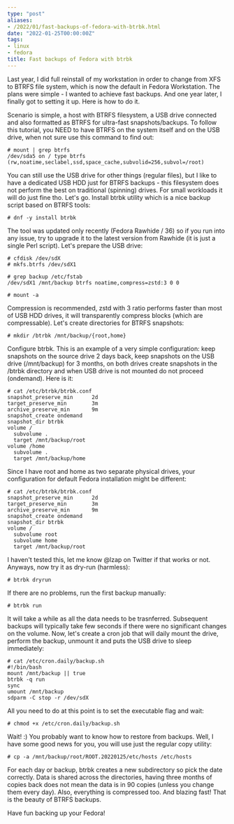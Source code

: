 ```yaml
---
type: "post"
aliases:
- /2022/01/fast-backups-of-fedora-with-btrbk.html
date: "2022-01-25T00:00:00Z"
tags:
- linux
- fedora
title: Fast backups of Fedora with btrbk
---
```


Last year, I did full reinstall of my workstation in order to change from XFS
to BTRFS file system, which is now the default in Fedora Workstation. The plans
were simple - I wanted to achieve fast backups. And one year later, I finally
got to setting it up. Here is how to do it.

Scenario is simple, a host with BTRFS filesystem, a USB drive connected and
also formatted as BTRFS for ultra-fast snapshots/backups. To follow this
tutorial, you NEED to have BTRFS on the system itself and on the USB drive,
when not sure use this command to find out:

	# mount | grep btrfs
	/dev/sda5 on / type btrfs (rw,noatime,seclabel,ssd,space_cache,subvolid=256,subvol=/root)

You can still use the USB drive for other things (regular files), but I like to
have a dedicated USB HDD just for BTRFS backups - this filesystem does not
perform the best on traditional (spinning) drives. For small workloads it will
do just fine tho.  Let's go. Install btrbk utility which is a nice backup
script based on BTRFS tools:

	# dnf -y install btrbk

The tool was updated only recently (Fedora Rawhide / 36) so if you run into any
issue, try to upgrade it to the latest version from Rawhide (it is just a
single Perl script). Let's prepare the USB drive:

	# cfdisk /dev/sdX
	# mkfs.btrfs /dev/sdX1

	# grep backup /etc/fstab
	/dev/sdX1 /mnt/backup btrfs noatime,compress=zstd:3 0 0

	# mount -a

Compression is recommended, zstd with 3 ratio performs faster than most of USB
HDD drives, it will transparently compress blocks (which are compressable).
Let's create directories for BTRFS snapshots:

	# mkdir /btrbk /mnt/backup/{root,home}

Configure btrbk. This is an example of a very simple configuration: keep
snapshots on the source drive 2 days back, keep snapshots on the USB drive
(/mnt/backup) for 3 months, on both drives create snapshots in the /btrbk
directory and when USB drive is not mounted do not proceed (ondemand). Here is
it:

	# cat /etc/btrbk/btrbk.conf
	snapshot_preserve_min      2d
	target_preserve_min        3m
	archive_preserve_min       9m
	snapshot_create ondemand
	snapshot_dir btrbk
	volume /
	  subvolume .
	  target /mnt/backup/root
	volume /home
	  subvolume .
	  target /mnt/backup/home

Since I have root and home as two separate physical drives, your configuration
for default Fedora installation might be different:

	# cat /etc/btrbk/btrbk.conf
	snapshot_preserve_min      2d
	target_preserve_min        3m
	archive_preserve_min       9m
	snapshot_create ondemand
	snapshot_dir btrbk
	volume /
	  subvolume root
	  subvolume home
	  target /mnt/backup/root

I haven't tested this, let me know @lzap on Twitter if that works or not.
Anyways, now try it as dry-run (harmless):

	# btrbk dryrun

If there are no problems, run the first backup manually:

	# btrbk run

It will take a while as all the data needs to be trasnferred. Subsequent
backups will typically take few seconds if there were no significant changes on
the volume. Now, let's create a cron job that will daily mount the drive,
perform the backup, unmount it and puts the USB drive to sleep immediately:

	# cat /etc/cron.daily/backup.sh
	#!/bin/bash
	mount /mnt/backup || true
	btrbk -q run
	sync
	umount /mnt/backup
	sdparm -C stop -r /dev/sdX

All you need to do at this point is to set the executable flag and wait:

	# chmod +x /etc/cron.daily/backup.sh

Wait! :) You probably want to know how to restore from backups. Well, I have
some good news for you, you will use just the regular copy utility:

	# cp -a /mnt/backup/root/ROOT.20220125/etc/hosts /etc/hosts

For each day or backup, btrbk creates a new subdirectory so pick the date
correctly. Data is shared across the directories, having three months of copies
back does not mean the data is in 90 copies (unless you change them every day).
Also, everything is compressed too. And blazing fast! That is the beauty of
BTRFS backups.

Have fun backing up your Fedora!


